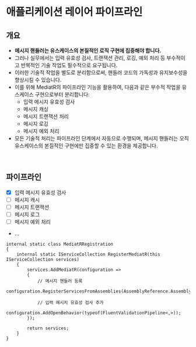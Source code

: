 # 애플리케이션 레이어 파이프라인

## 개요
- **메시지 핸들러는 유스케이스의 본질적인 로직 구현에 집중해야 합니다.**
- 그러나 실무에서는 입력 유효성 검사, 트랜잭션 관리, 로깅, 예외 처리 등 부수적이고 반복적인 기술 작업도 필수적으로 요구됩니다.
- 이러한 기술적 작업을 별도로 분리함으로써, 핸들러 코드의 가독성과 유지보수성을 향상시킬 수 있습니다.
- 이를 위해 MediatR의 파이프라인 기능을 활용하여, 다음과 같은 부수적 작업을 유스케이스 구현으로부터 분리합니다:
  - 입력 메시지 유효성 검사
  - 메시지 캐싱
  - 메시지 트랜잭션 처리
  - 메시지 로깅
  - 메시지 예외 처리
- 모든 기술적 처리는 파이프라인 단계에서 자동으로 수행되며, 메시지 핸들러는 오직 유스케이스의 본질적인 구현에만 집중할 수 있는 환경을 제공합니다.

<br/>

## 파이프라인
- [x] 입력 메시지 유효성 검사
- [ ] 메시지 캐시
- [ ] 메시지 트랜잭션
- [ ] 메시지 로그
- [ ] 메시지 예외 처리
- ...

```
internal static class MediatRRegistration
{
    internal static IServiceCollection RegisterMediatR(this IServiceCollection services)
    {
        services.AddMediatR(configuration =>
        {
            // 메시지 핸들러 등록
            configuration.RegisterServicesFromAssemblies(AssemblyReference.Assembly);

            // 입력 메시지 유효성 검사 추가
            configuration.AddOpenBehavior(typeof(FluentValidationPipeline<,>));
        });

        return services;
    }
}
```